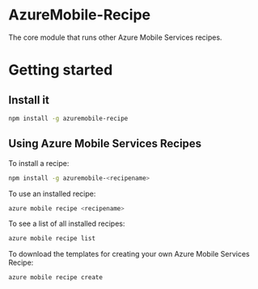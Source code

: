 AzureMobile-Recipe
=======================

The core module that runs other Azure Mobile Services recipes.

# Getting started

## Install it
```bash
npm install -g azuremobile-recipe
```

## Using Azure Mobile Services Recipes
To install a recipe:
```bash
npm install -g azuremobile-<recipename>
```

To use an installed recipe:
```bash
azure mobile recipe <recipename>
```

To see a list of all installed recipes:
```bash
azure mobile recipe list
```

To download the templates for creating your own Azure Mobile Services Recipe:
```bash
azure mobile recipe create
```
